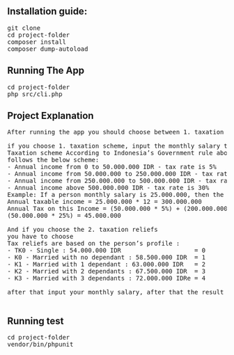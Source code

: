 
## Installation guide:
<pre>
git clone
cd project-folder
composer install
composer dump-autoload
</pre>

## Running The App
<pre>
cd project-folder
php src/cli.php
</pre>

## Project Explanation
<pre>
After running the app you should choose between 1. taxation scheme and or 2. taxation reliefs

if you choose 1. taxation scheme, input the monthly salary then enter, after that the result will appear
Taxation scheme According to Indonesia’s Government rule about income taxation, personal income tax
follows the below scheme:
- Annual income from 0 to 50.000.000 IDR - tax rate is 5%
- Annual income from 50.000.000 to 250.000.000 IDR - tax rate is 15%
- Annual income from 250.000.000 to 500.000.000 IDR - tax rate is 25%
- Annual income above 500.000.000 IDR - tax rate is 30%
Example: If a person monthly salary is 25.000.000, then the calculation will be :
Annual taxable income = 25.000.000 * 12 = 300.000.000
Annual Tax on this Income = (50.000.000 * 5%) + (200.000.000 * 15%) +
(50.000.000 * 25%) = 45.000.000

And if you choose the 2. taxation reliefs
you have to choose
Tax reliefs are based on the person’s profile :
- TK0 - Single : 54.000.000 IDR                    = 0
- K0 - Married with no dependant : 58.500.000 IDR  = 1
- K1 - Married with 1 dependant : 63.000.000 IDR   = 2  
- K2 - Married with 2 dependants : 67.500.000 IDR  = 3
- K3 - Married with 3 dependants : 72.000.000 IDRe = 4

after that input your monthly salary, after that the result displayed 

</pre>

## Running test
<pre>
cd project-folder
vendor/bin/phpunit
</pre>

